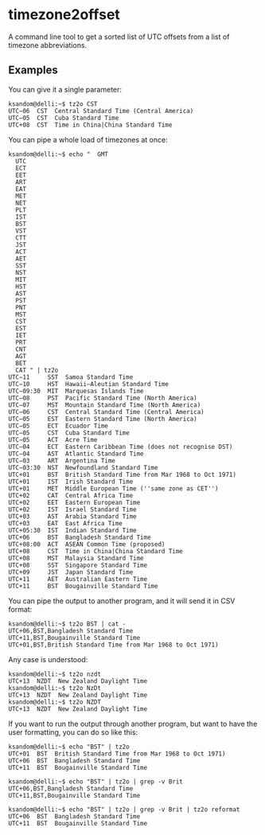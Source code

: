 # timezone2offset

A command line tool to get a sorted list of UTC offsets from a list of timezone abbreviations.

## Examples

You can give it a single parameter:

```
ksandom@delli:~$ tz2o CST
UTC−06  CST  Central Standard Time (Central America)
UTC−05  CST  Cuba Standard Time
UTC+08  CST  Time in China|China Standard Time
```

You can pipe a whole load of timezones at once:

```
ksandom@delli:~$ echo "  GMT
  UTC
  ECT
  EET
  ART
  EAT
  MET
  NET
  PLT
  IST
  BST
  VST
  CTT
  JST
  ACT
  AET
  SST
  NST
  MIT
  HST
  AST
  PST
  PNT
  MST
  CST
  EST
  IET
  PRT
  CNT
  AGT
  BET
  CAT " | tz2o
UTC−11     SST  Samoa Standard Time
UTC−10     HST  Hawaii–Aleutian Standard Time
UTC−09:30  MIT  Marquesas Islands Time
UTC−08     PST  Pacific Standard Time (North America)
UTC−07     MST  Mountain Standard Time (North America)
UTC−06     CST  Central Standard Time (Central America)
UTC−05     EST  Eastern Standard Time (North America)
UTC−05     ECT  Ecuador Time
UTC−05     CST  Cuba Standard Time
UTC−05     ACT  Acre Time
UTC−04     ECT  Eastern Caribbean Time (does not recognise DST)
UTC−04     AST  Atlantic Standard Time
UTC−03     ART  Argentina Time
UTC−03:30  NST  Newfoundland Standard Time
UTC+01     BST  British Standard Time from Mar 1968 to Oct 1971)
UTC+01     IST  Irish Standard Time
UTC+01     MET  Middle European Time (''same zone as CET'')
UTC+02     CAT  Central Africa Time
UTC+02     EET  Eastern European Time
UTC+02     IST  Israel Standard Time
UTC+03     AST  Arabia Standard Time
UTC+03     EAT  East Africa Time
UTC+05:30  IST  Indian Standard Time
UTC+06     BST  Bangladesh Standard Time
UTC+08:00  ACT  ASEAN Common Time (proposed)
UTC+08     CST  Time in China|China Standard Time
UTC+08     MST  Malaysia Standard Time
UTC+08     SST  Singapore Standard Time
UTC+09     JST  Japan Standard Time
UTC+11     AET  Australian Eastern Time
UTC+11     BST  Bougainville Standard Time
```

You can pipe the output to another program, and it will send it in CSV format:

```
ksandom@delli:~$ tz2o BST | cat -
UTC+06,BST,Bangladesh Standard Time
UTC+11,BST,Bougainville Standard Time
UTC+01,BST,British Standard Time from Mar 1968 to Oct 1971)
```

Any case is understood:

```
ksandom@delli:~$ tz2o nzdt
UTC+13  NZDT  New Zealand Daylight Time
ksandom@delli:~$ tz2o NzDt
UTC+13  NZDT  New Zealand Daylight Time
ksandom@delli:~$ tz2o NZDT
UTC+13  NZDT  New Zealand Daylight Time
```

If you want to run the output through another program, but want to have the user formatting, you can do so like this:

```
ksandom@delli:~$ echo "BST" | tz2o
UTC+01  BST  British Standard Time from Mar 1968 to Oct 1971)
UTC+06  BST  Bangladesh Standard Time
UTC+11  BST  Bougainville Standard Time

ksandom@delli:~$ echo "BST" | tz2o | grep -v Brit
UTC+06,BST,Bangladesh Standard Time
UTC+11,BST,Bougainville Standard Time

ksandom@delli:~$ echo "BST" | tz2o | grep -v Brit | tz2o reformat
UTC+06  BST  Bangladesh Standard Time
UTC+11  BST  Bougainville Standard Time
```
